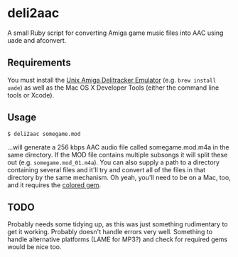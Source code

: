 deli2aac
========

A small Ruby script for converting Amiga game music files into AAC using uade and afconvert.

Requirements
------------

You must install the [Unix Amiga Delitracker Emulator](http://zakalwe.fi/uade/) (e.g. `brew install uade`) as well as the Mac OS X Developer Tools (either the command line tools or Xcode).

Usage
-----

`$ deli2aac somegame.mod`

…will generate a 256 kbps AAC audio file called somegame.mod.m4a in the same directory. If the MOD file contains multiple subsongs it will split these out (e.g. `somegame.mod_01.m4a`). You can also supply a path to a directory containing several files and it'll try and convert all of the files in that directory by the same mechanism. Oh yeah, you'll need to be on a Mac, too, and it requires the [colored gem](http://rubygems.org/gems/colored).

TODO
----

Probably needs some tidying up, as this was just something rudimentary to get it working. Probably doesn't handle errors very well. Something to handle alternative platforms (LAME for MP3?) and check for required gems would be nice too.